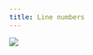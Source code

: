 ```yaml
---
title: Line numbers
---
```


<a href="/images/wat/line-numbers.jpg" class="fresco center" data-fresco-group="thumbnail" data-fresco-options="ui: 'inside', thumbnails: false"><img src="/previews/wat/line-numbers.jpg"/></a>